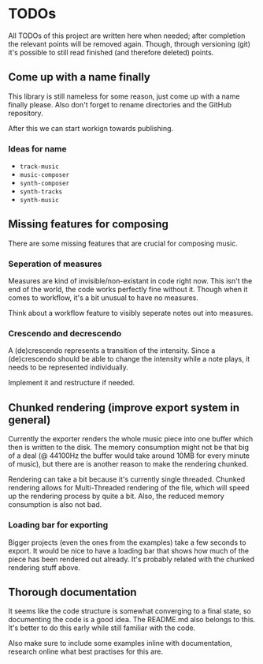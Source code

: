 # TODOs

All TODOs of this project are written here when needed; after completion the
relevant points will be removed again. Though, through versioning (git) it's
possible to still read finished (and therefore deleted) points.

## Come up with a name finally

This library is still nameless for some reason, just come up with a name finally
please. Also don't forget to rename directories and the GitHub repository.

After this we can start workign towards publishing.

### Ideas for name

- `track-music`
- `music-composer`
- `synth-composer`
- `synth-tracks`
- `synth-music`

## Missing features for composing

There are some missing features that are crucial for composing music.

### Seperation of measures

Measures are kind of invisible/non-existant in code right now. This isn't the
end of the world, the code works perfectly fine without it. Though when it comes
to workflow, it's a bit unusual to have no measures.

Think about a workflow feature to visibly seperate notes out into measures.

### Crescendo and decrescendo

A (de)crescendo represents a transition of the intensity. Since a (de)crescendo
should be able to change the intensity while a note plays, it needs to be
represented individually.

Implement it and restructure if needed.

## Chunked rendering (improve export system in general)

Currently the exporter renders the whole music piece into one buffer which then
is written to the disk. The memory consumption might not be that big of a deal
(@ 44100Hz the buffer would take around 10MB for every minute of music), but
there are is another reason to make the rendering chunked.

Rendering can take a bit because it's currently single threaded. Chunked
rendering allows for Multi-Threaded rendering of the file, which will speed up
the rendering process by quite a bit. Also, the reduced memory consumption is
also not bad.

### Loading bar for exporting

Bigger projects (even the ones from the examples) take a few seconds to export.
It would be nice to have a loading bar that shows how much of the piece has
been rendered out already. It's probably related with the chunked rendering
stuff above.

## Thorough documentation

It seems like the code structure is somewhat converging to a final state, so
documenting the code is a good idea. The README.md also belongs to this. It's
better to do this early while still familiar with the code.

Also make sure to include some examples inline with documentation, research
online what best practises for this are.
